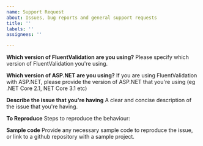 ```yaml
---
name: Support Request
about: Issues, bug reports and general support requests
title: ''
labels: ''
assignees: ''

---
```

<!--
Please check the documentation at https://fluentvalidation.net first to see if your question is addressed there.
If not, please fill in the following details so that we can help you.
If reporting a bug, please make sure you include ALL sample code necessary to reproduce the problem, or include a link to a sample project that can be downloaded. 
Issues that don't provide enough information will be closed. 
-->

**Which version of FluentValidation are you using?**
Please specify which version of FluentValidation you're using. 

**Which version of ASP.NET are you using?**
If you are using FluentValidation with ASP.NET, please provide the version of ASP.NET that you're using (eg .NET Core 2.1, NET Core 3.1 etc)

**Describe the issue that you're having**
A clear and concise description of the issue that you're having.

**To Reproduce**
Steps to reproduce the behaviour:

**Sample code**
Provide any necessary sample code to reproduce the issue, or link to a github repository with a sample project. 
